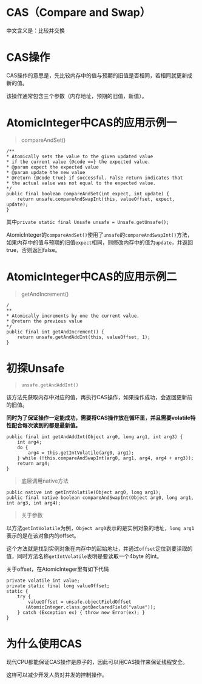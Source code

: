 # CAS（Compare and Swap）

中文含义是：比较并交换

# CAS操作

CAS操作的意思是，先比较内存中的值与预期的旧值是否相同，若相同就更新成新的值。

该操作通常包含三个参数（内存地址，预期的旧值，新值）。

# AtomicInteger中CAS的应用示例一

> compareAndSet\(\)

```
/**
* Atomically sets the value to the given updated value
* if the current value {@code ==} the expected value.
* @param expect the expected value
* @param update the new value
* @return {@code true} if successful. False return indicates that
* the actual value was not equal to the expected value.
*/
public final boolean compareAndSet(int expect, int update) {
    return unsafe.compareAndSwapInt(this, valueOffset, expect, update);
}
```

其中`private static final Unsafe unsafe = Unsafe.getUnsafe();`

AtomicInteger的`compareAndSet()`使用了`unsafe`的`compareAndSwapInt()`方法，如果内存中的值与预期的旧值`expect`相同，则修改内存中的值为`update`，并返回true，否则返回false。

# AtomicInteger中CAS的应用示例二

> getAndIncrement\(\)

```
/
**
* Atomically increments by one the current value.
* @return the previous value
*/
public final int getAndIncrement() {
    return unsafe.getAndAddInt(this, valueOffset, 1);
}
```

# 初探Unsafe

> `unsafe.getAndAddInt()`

该方法先获取内存中对应的值，再执行CAS操作，如果操作成功，会返回更新前的旧值。

**同时为了保证操作一定能成功，需要将CAS操作放在循环里，并且需要volatile特性配合每次读到的都是最新值。**

```
public final int getAndAddInt(Object arg0, long arg1, int arg3) {
    int arg4;
    do {
        arg4 = this.getIntVolatile(arg0, arg1);
    } while (!this.compareAndSwapInt(arg0, arg1, arg4, arg4 + arg3));
    return arg4;
}
```

> 底层调用native方法

```
public native int getIntVolatile(Object arg0, long arg1);
public final native boolean compareAndSwapInt(Object arg0, long arg1, int arg3, int arg4);
```

> 关于参数

以方法`getIntVolatile`为例，`Object arg0`表示的是实例对象的地址，`long arg1`表示的是在该对象内的offset。

这个方法就是找到实例对象在内存中的起始地址，并通过`offset`定位到要读取的值，同时方法名称`getIntVolatile`表明是要读取一个4byte 的int。

关于offset，在AtomicInteger里有如下代码

```
private volatile int value;
private static final long valueOffset;
static {
    try {
        valueOffset = unsafe.objectFieldOffset
       (AtomicInteger.class.getDeclaredField("value"));
    } catch (Exception ex) { throw new Error(ex); }
}
```

# 为什么使用CAS

现代CPU都能保证CAS操作是原子的，因此可以用CAS操作来保证线程安全。

这样可以减少开发人员对并发的控制操作。

